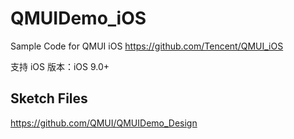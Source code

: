 # QMUIDemo_iOS
Sample Code for QMUI iOS https://github.com/Tencent/QMUI_iOS

支持 iOS 版本：iOS 9.0+

## Sketch Files

https://github.com/QMUI/QMUIDemo_Design

